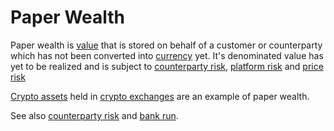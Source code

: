 # Paper Wealth
Paper wealth is [value](value.md) that is stored on behalf of a customer or counterparty which has not been converted into [currency](currency.md) yet. It's denominated value has yet to be realized and is subject to [counterparty risk](counterparty-risk.md), [platform risk](platform-risk.md) and [price risk](price-risk.md)

[Crypto assets](cryptoasset.md) held in [crypto exchanges](crypto-exchange.md) are an example of paper wealth.

See also [counterparty risk](counterparty-risk.md) and [bank run](bank-run.md).